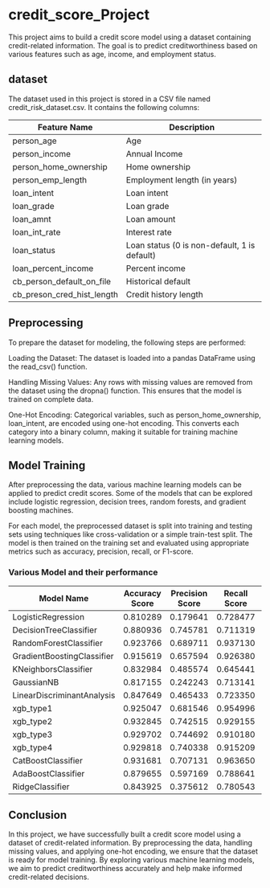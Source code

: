 # credit_score_Project

This project aims to build a credit score model using a dataset containing credit-related information. The goal is to predict creditworthiness based on various features such as age, income, and employment status.
## dataset 
The dataset used in this project is stored in a CSV file named credit_risk_dataset.csv. It contains the following columns:

| Feature Name                 | Description                      |
|------------------------------|----------------------------------|
| person_age                   | Age                              |
| person_income                | Annual Income                    |
| person_home_ownership        | Home ownership                   |
| person_emp_length            | Employment length (in years)     |
| loan_intent                  | Loan intent                      |
| loan_grade                   | Loan grade                       |
| loan_amnt                    | Loan amount                      |
| loan_int_rate                | Interest rate                    |
| loan_status                  | Loan status (0 is non-default, 1 is default) |
| loan_percent_income          | Percent income                   |
| cb_person_default_on_file    | Historical default               |
| cb_preson_cred_hist_length   | Credit history length            |


## Preprocessing

To prepare the dataset for modeling, the following steps are performed:

Loading the Dataset: The dataset is loaded into a pandas DataFrame using the read_csv() function.

Handling Missing Values: Any rows with missing values are removed from the dataset using the dropna() function. This ensures that the model is trained on complete data.

One-Hot Encoding: Categorical variables, such as person_home_ownership, loan_intent, are encoded using one-hot encoding. This converts each category into a binary column, making it suitable for training machine learning models.


## Model Training


After preprocessing the data, various machine learning models can be applied to predict credit scores. Some of the models that can be explored include logistic regression, decision trees, random forests, and gradient boosting machines.

For each model, the preprocessed dataset is split into training and testing sets using techniques like cross-validation or a simple train-test split. The model is then trained on the training set and evaluated using appropriate metrics such as accuracy, precision, recall, or F1-score.
### Various Model and their performance

|      Model Name            | Accuracy Score | Precision Score | Recall Score | F1 Score  |
|----------------------------|----------------|-----------------|--------------|-----------|
| LogisticRegression         | 0.810289       | 0.179641        | 0.728477     | 0.288210  |
| DecisionTreeClassifier     | 0.880936       | 0.745781        | 0.711319     | 0.728142  |
| RandomForestClassifier     | 0.923766       | 0.689711        | 0.937130     | 0.794606  |
| GradientBoostingClassifier | 0.915619       | 0.657594        | 0.926380     | 0.769182  |
| KNeighborsClassifier       | 0.832984       | 0.485574        | 0.645441     | 0.554209  |
| GaussianNB                | 0.817155       | 0.242243        | 0.713141     | 0.361642  |
| LinearDiscriminantAnalysis | 0.847649       | 0.465433        | 0.723350     | 0.566413  |
| xgb_type1                  | 0.925047       | 0.681546        | 0.954996     | 0.795426  |
| xgb_type2                  | 0.932845       | 0.742515        | 0.929155     | 0.825416  |
| xgb_type3                  | 0.929702       | 0.744692        | 0.910180     | 0.819162  |
| xgb_type4                  | 0.929818       | 0.740338        | 0.915209     | 0.818537  |
| CatBoostClassifier         | 0.931681       | 0.707131        | 0.963650     | 0.815699  |
| AdaBoostClassifier         | 0.879655       | 0.597169        | 0.788641     | 0.679678  |
| RidgeClassifier            | 0.843925       | 0.375612        | 0.780543     | 0.507166  |


##  Conclusion

In this project, we have successfully built a credit score model using a dataset of credit-related information. By preprocessing the data, handling missing values, and applying one-hot encoding, we ensure that the dataset is ready for model training. By exploring various machine learning models, we aim to predict creditworthiness accurately and help make informed credit-related decisions.



